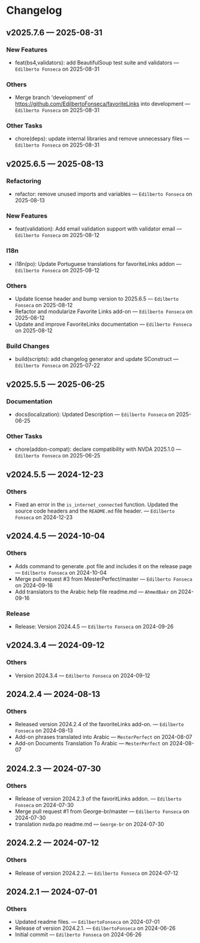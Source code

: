 # Changelog

## v2025.7.6 — 2025-08-31

### New Features

* feat(bs4,validators): add BeautifulSoup test suite and validators — `Edilberto Fonseca` on 2025-08-31

### Others

* Merge branch 'development' of <https://github.com/EdilbertoFonseca/favoriteLinks> into development — `Edilberto Fonseca` on 2025-08-31

### Other Tasks

* chore(deps): update internal libraries and remove unnecessary files — `Edilberto Fonseca` on 2025-08-31

## v2025.6.5 — 2025-08-13

### Refactoring

* refactor: remove unused imports and variables — `Edilberto Fonseca` on 2025-08-13

### New Features

* feat(validation): Add email validation support with validator email — `Edilberto Fonseca` on 2025-08-12

### I18n

* i18n(po): Update Portuguese translations for favoriteLinks addon — `Edilberto Fonseca` on 2025-08-12

### Others

* Update license header and bump version to 2025.6.5 — `Edilberto Fonseca` on 2025-08-12
* Refactor and modularize Favorite Links add-on — `Edilberto Fonseca` on 2025-08-12
* Update and improve FavoriteLinks documentation — `Edilberto Fonseca` on 2025-08-12

### Build Changes

* build(scripts): add changelog generator and update SConstruct — `Edilberto Fonseca` on 2025-07-22

## v2025.5.5 — 2025-06-25

### Documentation

* docs(localization): Updated Description — `Edilberto Fonseca` on 2025-06-25

### Other Tasks

* chore(addon-compat): declare compatibility with NVDA 2025.1.0 — `Edilberto Fonseca` on 2025-06-25

## v2024.5.5 — 2024-12-23

### Others

* Fixed an error in the `is_internet_connected` function. Updated the source code headers and the `README.md` file header. — `Edilberto Fonseca` on 2024-12-23

## v2024.4.5 — 2024-10-04

### Others

* Adds command to generate .pot file and includes it on the release page — `Edilberto Fonseca` on 2024-10-04
* Merge pull request #3 from MesterPerfect/master — `Edilberto Fonseca` on 2024-09-16
* Add translators to the Arabic help file readme.md — `AhmedBakr` on 2024-09-16

### Release

* Release: Version 2024.4.5 — `Edilberto Fonseca` on 2024-09-26

## v2024.3.4 — 2024-09-12

### Others

* Version 2024.3.4 — `Edilberto Fonseca` on 2024-09-12

## 2024.2.4 — 2024-08-13

### Others

* Released version 2024.2.4 of the favoriteLinks add-on. — `Edilberto Fonseca` on 2024-08-13
* Add-on phrases translated into Arabic — `MesterPerfect` on 2024-08-07
* Add-on Documents Translation To Arabic — `MesterPerfect` on 2024-08-07

## 2024.2.3 — 2024-07-30

### Others

* Release of version 2024.2.3 of the favoritLinks addon. — `Edilberto Fonseca` on 2024-07-30
* Merge pull request #1 from George-br/master — `Edilberto Fonseca` on 2024-07-30
* translation nvda.po readme.md — `George-br` on 2024-07-30

## 2024.2.2 — 2024-07-12

### Others

* Release of version 2024.2.2. — `Edilberto Fonseca` on 2024-07-12

## 2024.2.1 — 2024-07-01

### Others

* Updated readme files. — `EdilbertoFonseca` on 2024-07-01
* Release of version 2024.2.1. — `EdilbertoFonseca` on 2024-06-26
* Initial commit — `Edilberto Fonseca` on 2024-06-26
